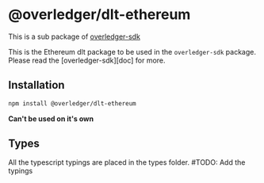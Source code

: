 # @overledger/dlt-ethereum

This is a sub package of [overledger-sdk][repo]

This is the Ethereum dlt package to be used in the `overledger-sdk` package. Please read the [overledger-sdk][doc] for more.

## Installation

```bash
npm install @overledger/dlt-ethereum
```

**Can't be used on it's own**

## Types 

All the typescript typings are placed in the types folder. 
#TODO: Add the typings

[docs]: https://github.com/quantnetwork/overledger-sdk-javascript/blob/master/README.md
[repo]: https://github.com/quantnetwork/overledger-sdk-javascript
